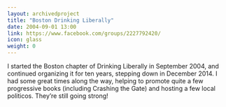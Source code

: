 ```yaml
---
layout: archivedproject
title: "Boston Drinking Liberally"
date: 2004-09-01 13:00
link: https://www.facebook.com/groups/2227792420/
icon: glass
weight: 0
---
```


I started the Boston chapter of Drinking Liberally in September 2004, and continued organizing it for ten years, stepping down in December 2014. I had some great times along the way, helping to promote quite a few progressive books (including Crashing the Gate) and hosting a few local politicos. They’re still going strong!
